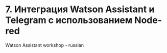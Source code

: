 # 7. Интеграция Watson Assistant и Telegram с использованием Node-red
Watson Assistant workshop - russian


